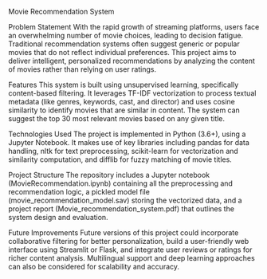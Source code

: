 Movie Recommendation System

Problem Statement
With the rapid growth of streaming platforms, users face an overwhelming number of movie choices, leading to decision fatigue. Traditional recommendation systems often suggest generic or popular movies that do not reflect individual preferences. This project aims to deliver intelligent, personalized recommendations by analyzing the content of movies rather than relying on user ratings.

Features
This system is built using unsupervised learning, specifically content-based filtering. It leverages TF-IDF vectorization to process textual metadata (like genres, keywords, cast, and director) and uses cosine similarity to identify movies that are similar in content. The system can suggest the top 30 most relevant movies based on any given title.

Technologies Used
The project is implemented in Python (3.6+), using a Jupyter Notebook. It makes use of key libraries including pandas for data handling, nltk for text preprocessing, scikit-learn for vectorization and similarity computation, and difflib for fuzzy matching of movie titles.

Project Structure
The repository includes a Jupyter notebook (MovieRecommendation.ipynb) containing all the preprocessing and recommendation logic, a pickled model file (movie_recommendation_model.sav) storing the vectorized data, and a project report (Movie_recommendation_system.pdf) that outlines the system design and evaluation.

Future Improvements
Future versions of this project could incorporate collaborative filtering for better personalization, build a user-friendly web interface using Streamlit or Flask, and integrate user reviews or ratings for richer content analysis. Multilingual support and deep learning approaches can also be considered for scalability and accuracy.
